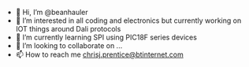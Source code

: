 - 👋 Hi, I’m @beanhauler
- 👀 I’m interested in all coding and electronics but currently working on IOT things around Dali protocols
- 🌱 I’m currently learning SPI using PIC18F series devices
- 💞️ I’m looking to collaborate on ...
- 📫 How to reach me chrisj.prentice@btinternet.com

<!---
beanhauler/beanhauler is a ✨ special ✨ repository because its `README.md` (this file) appears on your GitHub profile.
You can click the Preview link to take a look at your changes.
--->
